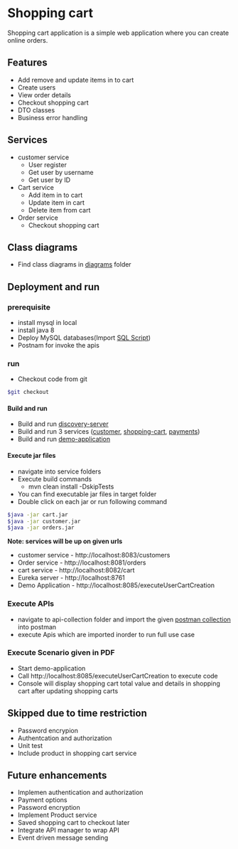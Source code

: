 # Shopping cart

Shopping cart application is a simple web application where you can create online orders.
## Features

- Add remove and update items in to cart
- Create users
- View order details
- Checkout shopping cart
- DTO classes
- Business error handling

## Services
- customer service
    - User register
    - Get user by username
    - Get user by ID
- Cart service
    - Add item in to cart
    - Update item in cart
    - Delete item from cart
- Order service
    - Checkout shopping cart

## Class diagrams
- Find class diagrams in [diagrams](https://github.com/heshawa/shopping-cart/tree/main/diagrams) folder


## Deployment and run
### prerequisite
- install mysql in local
- install java 8
- Deploy MySQL databases(Import [SQL Script](https://github.com/heshawa/shopping-cart/blob/main/SQL%20scripts/all_3_dbs.sql))
- Postnam for invoke the apis
### run
- Checkout code from git
```sh
$git checkout 
```
#### Build and run
- Build and run [discovery-server](https://github.com/heshawa/shopping-cart/tree/main/discovery-server)
- Build and run 3 services ([customer](https://github.com/heshawa/shopping-cart/tree/main/customer), [shopping-cart](https://github.com/heshawa/shopping-cart/tree/main/shoppingcart), [payments](https://github.com/heshawa/shopping-cart/tree/main/payment))
- Build and run [demo-application](https://github.com/heshawa/shopping-cart/tree/main/demo-application)

#### Execute jar files
- navigate into service folders
- Execute build commands
    - mvn clean install -DskipTests
- You can find executable jar files in target folder
- Double click on each jar or run following command 
```sh
$java -jar cart.jar
$java -jar customer.jar
$java -jar orders.jar
```
**Note: services will be up on given urls**
- customer service - http://localhost:8083/customers
- Order service - http://localhost:8081/orders
- cart service - http://localhost:8082/cart
- Eureka server - http://localhost:8761
- Demo Application - http://localhost:8085/executeUserCartCreation

### Execute APIs

- navigate to api-collection folder and import the given [postman collection](https://github.com/heshawa/shopping-cart/blob/main/shopping-cart.postman_collection.json) into postman
- execute Apis which are imported inorder to run full use case

### Execute Scenario given in PDF
- Start demo-application
- Call http://localhost:8085/executeUserCartCreation to execute code
- Console will display shopping cart total value and details in shopping cart after updating shopping carts

## Skipped due to time restriction
- Password encrypion
- Authentcation and authorization
- Unit test
- Include product in shopping cart service
## Future enhancements
- Implemen authentication and authorization
- Payment options
- Password encryption
- Implement Product service
- Saved shopping cart to checkout later
- Integrate API manager to wrap API
- Event driven message sending


